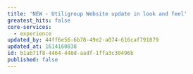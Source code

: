 ```yaml
---
title: 'NEW - Utiligroup Website update in look and feel'
greatest_hits: false
core-services:
  - experience
updated_by: 44ff6e56-6b78-49e2-a074-616caf791879
updated_at: 1614160838
id: b1ab71f8-4464-448d-aadf-1ffa3c30496b
published: false
---
```

